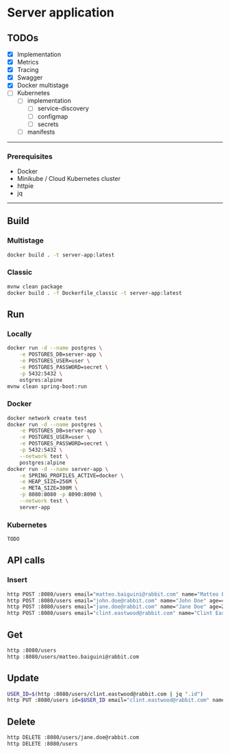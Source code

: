 
# Server application

## TODOs

- [x] Implementation
- [x] Metrics
- [x] Tracing
- [x] Swagger
- [x] Docker multistage
- [ ] Kubernetes
	- [ ] implementation
		- [ ] service-discovery
		- [ ] configmap
		- [ ] secrets
	- [ ] manifests

---

### Prerequisites
* Docker
* Minikube / Cloud Kubernetes cluster
* httpie
* jq

---

## Build

### Multistage
```bash
docker build . -t server-app:latest
```

### Classic
```bash
mvnw clean package
docker build . -f Dockerfile_classic -t server-app:latest
```

## Run

### Locally
```bash
docker run -d --name postgres \
	-e POSTGRES_DB=server-app \
	-e POSTGRES_USER=user \
	-e POSTGRES_PASSWORD=secret \
	-p 5432:5432 \
	ostgres:alpine
mvnw clean spring-boot:run
```

### Docker
```bash
docker network create test
docker run -d --name postgres \
	-e POSTGRES_DB=server-app \
	-e POSTGRES_USER=user \
	-e POSTGRES_PASSWORD=secret \
	-p 5432:5432 \
	--network test \
	postgres:alpine
docker run -d --name server-app \
	-e SPRING_PROFILES_ACTIVE=docker \
	-e HEAP_SIZE=256M \
	-e META_SIZE=300M \
	-p 8080:8080 -p 8090:8090 \
	--network test \
	server-app
```

### Kubernetes
```bash
TODO
```

## API calls 

### Insert
```bash
http POST :8080/users email="matteo.baiguini@rabbit.com" name="Matteo Baiguini" age=33
http POST :8080/users email="john.doe@rabbit.com" name="John Doe" age=42
http POST :8080/users email="jane.doe@rabbit.com" name="Jane Doe" age=24
http POST :8080/users email="clint.eastwood@rabbit.com" name="Clint Eastwood" age=75
```

## Get
```bash
http :8080/users
http :8080/users/matteo.baiguini@rabbit.com
```

## Update
```bash
USER_ID=$(http :8080/users/clint.eastwood@rabbit.com | jq ".id")
http PUT :8080/users id=$USER_ID email="clint.eastwood@rabbit.com" name="Clint Eastwood" age=89
```

## Delete
```bash
http DELETE :8080/users/jane.doe@rabbit.com
http DELETE :8080/users
```
